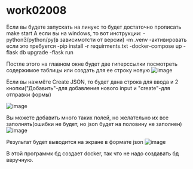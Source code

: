 # work02008
Если вы будете запускать на линукс то будет достаточно прописать make start
А если вы на windows, то вот инструкции:
-python3/python/py(в зависимотсти от версии) -m .venv
-активировать если это требуется
-pip install -r requirments.txt
-docker-compose up
-flask db upgrade
-flask run

Постле этого на главном окне будет две гиперссылки посмотреть содержимое таблицы или создать для ее строку новую
![image](https://github.com/CHAMOMI1E/work02008/assets/118203026/e6616763-4144-40d6-abda-ae1d15246ddb)

Если вы нажмёте Create JSON, то будет дана строка для ввода и 2 кнопки("Добавить"-для добавления нового input и "create"-для отправки формы)

![image](https://github.com/CHAMOMI1E/work02008/assets/118203026/6512709a-e490-4c5f-a63d-673f42c76aaa)

Вы можете добавить много таких полей, но желательно их все заполнять(ошибки не будет, но json будет на половину не заполнен)
![image](https://github.com/CHAMOMI1E/work02008/assets/118203026/0df0321a-982d-434a-9bfe-3e20645cfff1)

Результат будет выводится на экране в формате json
![image](https://github.com/CHAMOMI1E/work02008/assets/118203026/ba905df6-f99a-45ad-ace0-033ff09537d5)

В этой программк бд создает docker, так что не надо создавать бд ввручную.
